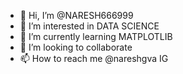 - 👋 Hi, I’m @NARESH666999
- 👀 I’m interested in DATA SCIENCE
- 🌱 I’m currently learning MATPLOTLIB 
- 💞️ I’m looking to collaborate
- 📫 How to reach me @nareshgva IG

<!---
NARESH666999/NARESH666999 is a ✨ special ✨ repository because its `README.md` (this file) appears on your GitHub profile.
You can click the Preview link to take a look at your changes.
--->
